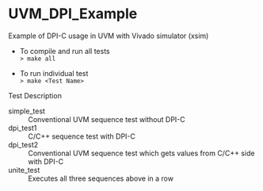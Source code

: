# UVM_DPI_Example
Example of DPI-C usage in UVM with Vivado simulator (xsim)

* To compile and run all tests<BR>
```> make all```

* To run individual test<BR>
```> make <Test Name>```
  
Test Description
<dl>
<dt>simple_test</dt>  <dd>Conventional UVM sequence test without DPI-C</dd>
<dt>dpi_test1</dt>    <dd>C/C++ sequence test with DPI-C</dd>
<dt>dpi_test2</dt>    <dd>Conventional UVM sequence test which gets values from C/C++ side with DPI-C</dd>
<dt>unite_test</dt>   <dd>Executes all three sequences above in a row</dd>
</dl>
